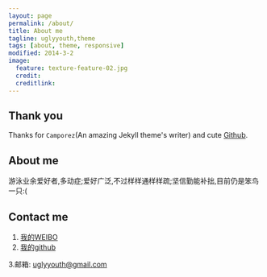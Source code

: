 ```yaml
---
layout: page
permalink: /about/
title: About me
tagline: uglyyouth,theme
tags: [about, theme, responsive]
modified: 2014-3-2
image:
  feature: texture-feature-02.jpg
  credit:
  creditlink:
---
```

## Thank you
Thanks for `Camporez`(An amazing Jekyll theme's writer) and cute [Github](http://github.com).

## About me
游泳业余爱好者,多动症;爱好广泛,不过样样通样样疏;坚信勤能补拙,目前仍是笨鸟一只:(


## Contact me

1. <div markdown="0"><a href="http://weibo.com/uglyyouth" class="btn">我的WEIBO</a></div>
2. <div markdown="0"><a href="https://github.com/uglyyouth" class="btn">我的github</a></div>
3.邮箱: [uglyyouth@gmail.com](uglyyouth@gmail.com)